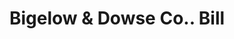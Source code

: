 ---
doi: 10.7916/D8WM2RDJ
date_other: '1890'
date_other_textual: 1890-1899
form: printed ephemera
genre:
- Invoices
name:
- Bigelow & Dowse Co.
object_in_context_url: https://biggert.cul.columbia.edu/items/view/ave_biggert_00331
subject_hierarchical_geographic:
- Boston, Massachusetts, United States
subject_name:
- Bigelow & Dowse Co.
title: Bigelow & Dowse Co.. Bill
sort_title: Bigelow & Dowse Co.. Bill
call_number: ave_biggert_00331
coordinates:
- 42.35805555555556,-71.06361111111111
pid: ave_biggert_00331
identifiers: ave_biggert_00331
thumbnail: https://derivativo-2.library.columbia.edu/iiif/2/ldpd:344091/full/!256,256/0/native.jpg
permalink: /biggert/ave_biggert_00331/
layout: iiif-image-page
---